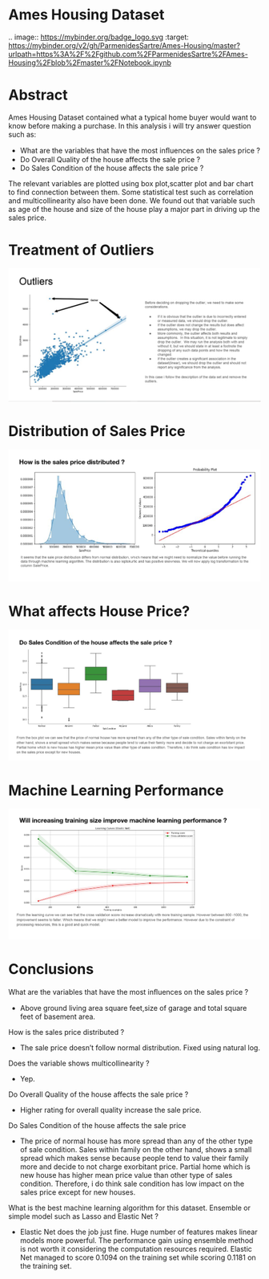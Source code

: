 # Ames Housing Dataset
.. image:: https://mybinder.org/badge_logo.svg
 :target: https://mybinder.org/v2/gh/ParmenidesSartre/Ames-Housing/master?urlpath=https%3A%2F%2Fgithub.com%2FParmenidesSartre%2FAmes-Housing%2Fblob%2Fmaster%2FNotebook.ipynb

# Abstract
Ames Housing Dataset contained what a typical home buyer would want to know before making a purchase. In this analysis i will try answer question such as: 
  - What are the variables that have the most inﬂuences on the sales price ? 
  - Do Overall Quality of the house affects the sale price ? 
  - Do Sales Condition of the house affects the sale price ?
  
The relevant variables are plotted using box plot,scatter plot and bar chart to find connection between them. Some statistical test such as correlation and multicollinearity also have been done. We found out that variable such as age of the house and size of the house play a major part in driving up the sales price.

# Treatment of Outliers
![alt text](https://github.com/ParmenidesSartre/Ames-Housing/blob/master/Pictures/Outliers.png)

# Distribution of Sales Price
![alt text](https://github.com/ParmenidesSartre/Ames-Housing/blob/master/Pictures/Sale%20Price%20B.png)

# What affects House Price?
![alt text](https://github.com/ParmenidesSartre/Ames-Housing/blob/master/Pictures/Sale%20conds.png)

# Machine Learning Performance
![alt text](https://github.com/ParmenidesSartre/Ames-Housing/blob/master/Pictures/ML%20Curves.png)

# Conclusions 
What are the variables that have the most inﬂuences on the sales price ? 
  - Above ground living area square feet,size of garage and total square feet of basement area.

How is the sales price distributed ? 
  - The sale price doesn’t follow normal distribution. Fixed using natural log.
  
Does the variable shows multicollinearity ? 
  - Yep.
  
Do Overall Quality of the house affects the sale price ? 
  - Higher rating for overall quality increase the sale price.
  
Do Sales Condition of the house affects the sale price 
  - The price of normal house has more spread than any of the other type of sale condition. Sales within family on the other hand, shows     a small spread which makes sense because people tend to value their family more and decide to not charge exorbitant price. Partial       home which is new house has higher mean price value than other type of sales condition. Therefore, i do think sale condition has low     impact on the sales price except for new houses.

What is the best machine learning algorithm for this dataset. Ensemble or simple model such as Lasso and Elastic Net ? 
  - Elastic Net does the job just fine. Huge number of features makes linear models more powerful. The performance gain using ensemble       method is not worth it considering the computation resources required. Elastic Net managed to score 0.1094 on the training set while     scoring 0.1181 on the training set.
